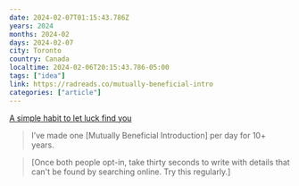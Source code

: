 ```yaml
---
date: 2024-02-07T01:15:43.786Z
years: 2024
months: 2024-02
days: 2024-02-07
city: Toronto
country: Canada
localtime: 2024-02-06T20:15:43.786-05:00
tags: ["idea"]
link: https://radreads.co/mutually-beneficial-intro
categories: ["article"]
---
```

[A simple habit to let luck find you](https://radreads.co/mutually-beneficial-intro)

> I’ve made one [Mutually Beneficial Introduction] per day for 10+ years.

> [Once both people opt-in, take thirty seconds to write with details that can't be found by searching online. Try this regularly.]
